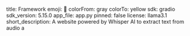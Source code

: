 title: Framework
emoji: 🏢
colorFrom: gray
colorTo: yellow
sdk: gradio
sdk_version: 5.15.0
app_file: app.py
pinned: false
license: llama3.1
short_description: A website powered by Whisper AI to extract text from audio a

